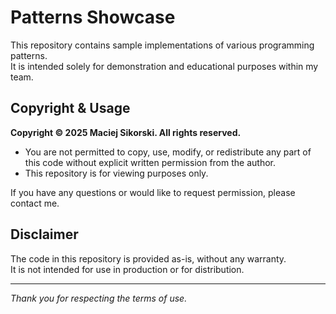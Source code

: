 # Patterns Showcase

This repository contains sample implementations of various programming patterns.  
It is intended solely for demonstration and educational purposes within my team.

## Copyright & Usage

**Copyright © 2025 Maciej Sikorski. All rights reserved.**

- You are not permitted to copy, use, modify, or redistribute any part of this code without explicit written permission from the author.
- This repository is for viewing purposes only.

If you have any questions or would like to request permission, please contact me.

## Disclaimer

The code in this repository is provided as-is, without any warranty.  
It is not intended for use in production or for distribution.

---

*Thank you for respecting the terms of use.*

